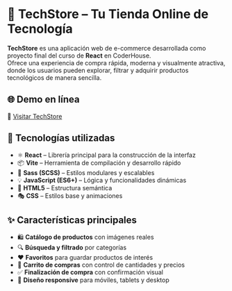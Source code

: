 # 🛒 TechStore – Tu Tienda Online de Tecnología

**TechStore** es una aplicación web de e-commerce desarrollada como proyecto final del curso de **React** en CoderHouse.  
Ofrece una experiencia de compra rápida, moderna y visualmente atractiva, donde los usuarios pueden explorar, filtrar y adquirir productos tecnológicos de manera sencilla.

## 🌐 Demo en línea
🔗 [Visitar TechStore](https://techstore-one.vercel.app/)  

## 🚀 Tecnologías utilizadas
- ⚛️ **React** – Librería principal para la construcción de la interfaz
- 📦 **Vite** – Herramienta de compilación y desarrollo rápido
- 🎨 **Sass (SCSS)** – Estilos modulares y escalables
- 💡 **JavaScript (ES6+)** – Lógica y funcionalidades dinámicas
- 🧱 **HTML5** – Estructura semántica
- 🎭 **CSS** – Estilos base y animaciones

## ✨ Características principales
- 🛍 **Catálogo de productos** con imágenes reales
- 🔍 **Búsqueda y filtrado** por categorías
- ❤️ **Favoritos** para guardar productos de interés
- 🛒 **Carrito de compras** con control de cantidades y precios
- ✅ **Finalización de compra** con confirmación visual
- 📱 **Diseño responsive** para móviles, tablets y desktop




